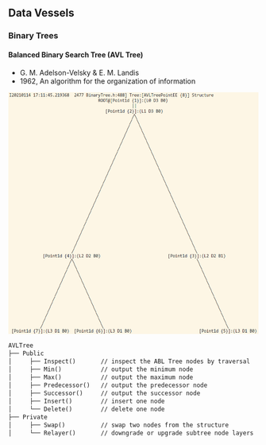 ## Data Vessels
### Binary Trees
#### Balanced Binary Search Tree (AVL Tree)
+ G. M. Adelson-Velsky & E. M. Landis
+ 1962, An algorithm for the organization of information
<div align=center>
<img src="https://github.com/ChenZhouUC/GeoChain/blob/master/assets/AVL.png" alt="AVL" align="center"/>
</div>


```
AVLTree
├── Public
│     ├── Inspect()       // inspect the ABL Tree nodes by traversal  
│     ├── Min()           // output the minimum node
│     ├── Max()           // output the maximum node
│     ├── Predecessor()   // output the predecessor node
│     ├── Successor()     // output the successor node
│     ├── Insert()        // insert one node
│     └── Delete()        // delete one node
├── Private
│     ├── Swap()          // swap two nodes from the structure
│     └── Relayer()       // downgrade or upgrade subtree node layers
```